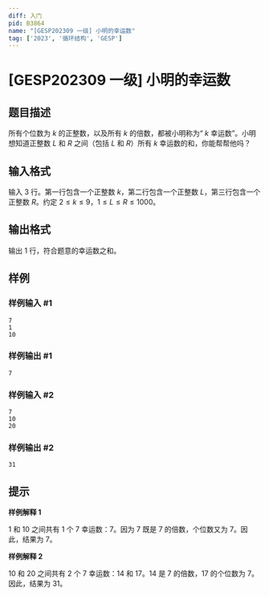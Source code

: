 ```yaml
---
diff: 入门
pid: B3864
name: "[GESP202309 一级] 小明的幸运数"
tag: ['2023', '循环结构', 'GESP']
---
```

# [GESP202309 一级] 小明的幸运数
## 题目描述

所有个位数为 $k$ 的正整数，以及所有 $k$ 的倍数，都被小明称为“ $k$ 幸运数”。小明想知道正整数 $L$ 和 $R$ 之间（包括 $L$ 和 $R$）所有 $k$ 幸运数的和，你能帮帮他吗？
## 输入格式

输入 $3$ 行。第一行包含一个正整数 $k$，第二行包含一个正整数 $L$，第三行包含一个正整数 $R$。约定 $2 \le k \le 9$，$1 \le L \le R \le 1000$。
## 输出格式

输出 $1$ 行，符合题意的幸运数之和。
## 样例

### 样例输入 #1
```
7
1
10
```
### 样例输出 #1
```
7
```
### 样例输入 #2
```
7
10
20
```
### 样例输出 #2
```
31
```
## 提示

**样例解释 1**

$1$ 和 $10$ 之间共有 $1$ 个 $7$ 幸运数：$7$。因为 $7$ 既是 $7$ 的倍数，个位数又为 $7$。因此，结果为 $7$。

**样例解释 2**

$10$ 和 $20$ 之间共有 $2$ 个 $7$ 幸运数：$14$ 和 $17$。$14$ 是 $7$ 的倍数，$17$ 的个位数为 $7$。因此，结果为 $31$。
